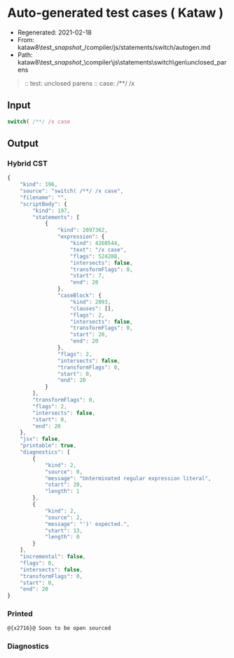 # Auto-generated test cases ( Kataw )
- Regenerated: 2021-02-18
- From: kataw8\test\__snapshot__/compiler/js/statements/switch/autogen.md
- Path: kataw8\test\__snapshot__\compiler\js\statements\switch\gen\unclosed_parens
> :: test: unclosed parens
> :: case: /**/ /x
## Input

`````js
switch( /**/ /x case
`````

## Output


### Hybrid CST


```javascript
{
    "kind": 196,
    "source": "switch( /**/ /x case",
    "filename": "",
    "scriptBody": {
        "kind": 197,
        "statements": [
            {
                "kind": 2097362,
                "expression": {
                    "kind": 4260544,
                    "text": "/x case",
                    "flags": 524288,
                    "intersects": false,
                    "transformFlags": 0,
                    "start": 7,
                    "end": 20
                },
                "caseBlock": {
                    "kind": 2093,
                    "clauses": [],
                    "flags": 2,
                    "intersects": false,
                    "transformFlags": 0,
                    "start": 20,
                    "end": 20
                },
                "flags": 2,
                "intersects": false,
                "transformFlags": 0,
                "start": 0,
                "end": 20
            }
        ],
        "transformFlags": 0,
        "flags": 2,
        "intersects": false,
        "start": 0,
        "end": 20
    },
    "jsx": false,
    "printable": true,
    "diagnostics": [
        {
            "kind": 2,
            "source": 0,
            "message": "Unterminated regular expression literal",
            "start": 20,
            "length": 1
        },
        {
            "kind": 2,
            "source": 2,
            "message": "')' expected.",
            "start": 13,
            "length": 0
        }
    ],
    "incremental": false,
    "flags": 0,
    "intersects": false,
    "transformFlags": 0,
    "start": 0,
    "end": 20
}
```

### Printed


```javascript
@{x2716}@ Soon to be open sourced
```

### Diagnostics


```javascript

```

